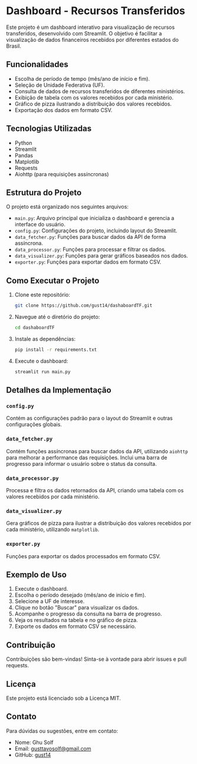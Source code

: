 # Dashboard - Recursos Transferidos

Este projeto é um dashboard interativo para visualização de recursos transferidos, desenvolvido com Streamlit. O objetivo é facilitar a visualização de dados financeiros recebidos por diferentes estados do Brasil.

## Funcionalidades

- Escolha de período de tempo (mês/ano de início e fim).
- Seleção de Unidade Federativa (UF).
- Consulta de dados de recursos transferidos de diferentes ministérios.
- Exibição de tabela com os valores recebidos por cada ministério.
- Gráfico de pizza ilustrando a distribuição dos valores recebidos.
- Exportação dos dados em formato CSV.

## Tecnologias Utilizadas

- Python
- Streamlit
- Pandas
- Matplotlib
- Requests
- Aiohttp (para requisições assíncronas)

## Estrutura do Projeto

O projeto está organizado nos seguintes arquivos:

- `main.py`: Arquivo principal que inicializa o dashboard e gerencia a interface do usuário.
- `config.py`: Configurações do projeto, incluindo layout do Streamlit.
- `data_fetcher.py`: Funções para buscar dados da API de forma assíncrona.
- `data_processor.py`: Funções para processar e filtrar os dados.
- `data_visualizer.py`: Funções para gerar gráficos baseados nos dados.
- `exporter.py`: Funções para exportar dados em formato CSV.

## Como Executar o Projeto

1. Clone este repositório:
    ```sh
    git clone https://github.com/gust14/dashaboardTF.git
    ```

2. Navegue até o diretório do projeto:
    ```sh
    cd dashaboardTF
    ```

3. Instale as dependências:
    ```sh
    pip install -r requirements.txt
    ```

4. Execute o dashboard:
    ```sh
    streamlit run main.py
    ```

## Detalhes da Implementação

### `config.py`

Contém as configurações padrão para o layout do Streamlit e outras configurações globais.

### `data_fetcher.py`

Contém funções assíncronas para buscar dados da API, utilizando `aiohttp` para melhorar a performance das requisições. Inclui uma barra de progresso para informar o usuário sobre o status da consulta.

### `data_processor.py`

Processa e filtra os dados retornados da API, criando uma tabela com os valores recebidos por cada ministério.

### `data_visualizer.py`

Gera gráficos de pizza para ilustrar a distribuição dos valores recebidos por cada ministério, utilizando `matplotlib`.

### `exporter.py`

Funções para exportar os dados processados em formato CSV.

## Exemplo de Uso

1. Execute o dashboard.
2. Escolha o período desejado (mês/ano de início e fim).
3. Selecione a UF de interesse.
4. Clique no botão "Buscar" para visualizar os dados.
5. Acompanhe o progresso da consulta na barra de progresso.
6. Veja os resultados na tabela e no gráfico de pizza.
7. Exporte os dados em formato CSV se necessário.

## Contribuição

Contribuições são bem-vindas! Sinta-se à vontade para abrir issues e pull requests.

## Licença

Este projeto está licenciado sob a Licença MIT. 

## Contato

Para dúvidas ou sugestões, entre em contato:

- Nome: Ghu Solf
- Email: gusttavosolf@gmail.com
- GitHub: [gust14](https://github.com/gust14)

